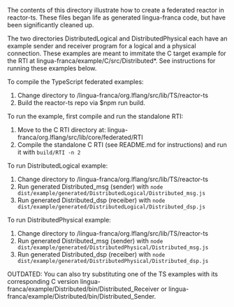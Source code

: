 The contents of this directory illustrate how to create a federated reactor in reactor-ts. These files began life as generated lingua-franca code, but have been significantly cleaned up.

The two directories DistributedLogical and DistributedPhysical each have an example sender and receiver program for a logical and a physical connection. These examples are meant to immitate the C target example for the RTI at lingua-franca/example/C/src/Distributed*. See instructions for running these examples below.

To compile the TypeScript federated examples:

1) Change directory to /lingua-franca/org.lflang/src/lib/TS/reactor-ts
2) Build the reactor-ts repo via $npm run build.

To run the example, first compile and run the standalone RTI:

1) Move to the C RTI directory at: lingua-franca/org.lflang/src/lib/core/federated/RTI
2) Compile the standalone C RTI (see README.md for instructions) and run it with `build/RTI -n 2`

To run DistributedLogical example:

1) Change directory to /lingua-franca/org.lflang/src/lib/TS/reactor-ts
2) Run generated Distributed_msg (sender) with `node dist/example/generated/DistributedLogical/Distributed_msg.js`
3) Run generated Distributed_dsp (receiber) with `node dist/example/generated/DistributedLogical/Distributed_dsp.js`

To run DistributedPhysical example:

1) Change directory to /lingua-franca/org.lflang/src/lib/TS/reactor-ts
2) Run generated Distributed_msg (sender) with `node dist/example/generated/DistributedPhysical/Distributed_msg.js`
3) Run generated Distributed_dsp (receiber) with `node dist/example/generated/DistributedPhysical/Distributed_dsp.js`

OUTDATED: You can also try substituting one of the TS examples with its corresponding C version lingua-franca/example/Distributed/bin/Distributed_Receiver or lingua-franca/example/Distributed/bin/Distributed_Sender.